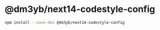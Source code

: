 # @dm3yb/next14-codestyle-config

```bash
npm install --save-dev @dm3yb/next14-codestyle-config 
```
